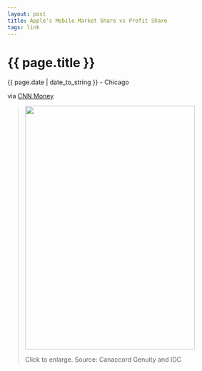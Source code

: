 ```yaml
---
layout: post
title: Apple's Mobile Market Share vs Profit Share
tags: link
---
```


{{ page.title }}
================

<p class="meta">{{ page.date | date_to_string }} - Chicago</p>

via <a href="http://tech.fortune.cnn.com/2010/09/21/pie-chart-apples-outrageous-share-of-the-mobile-industrys-profits/">CNN Money</a>

<blockquote><a rel="external nofollow" href="http://fortunebrainstormtech.files.wordpress.com/2010/09/screen-shot-2010-09-21-at-2-02-49-pm.png" target="new"><img class="size-full wp-image-37527" title="Screen shot 2010-09-21 at 2.02.49 PM" src="http://fortunebrainstormtech.files.wordpress.com/2010/09/screen-shot-2010-09-21-at-2-02-49-pm.png?w=380&amp;h=546" alt="" width="380" height="546" /></a>
<p>Click to enlarge. Source: Canaccord Genuity and IDC</p>
</blockquote>